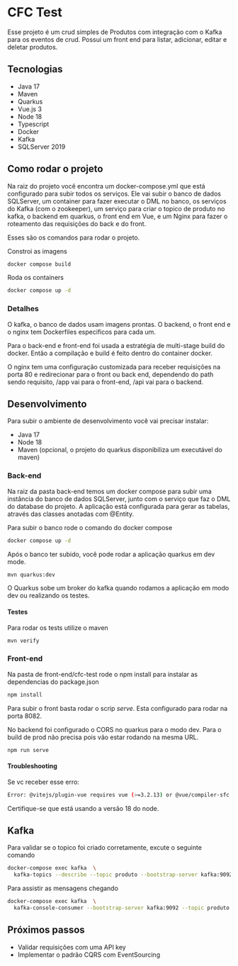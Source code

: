# CFC Test
Esse projeto é um crud simples de Produtos com integração com o Kafka para os eventos de crud. Possui um front end para listar, adicionar, editar e deletar produtos.

## Tecnologias
- Java 17
- Maven
- Quarkus
- Vue.js 3
- Node 18
- Typescript
- Docker 
- Kafka 
- SQLServer 2019

## Como rodar o projeto
Na raiz do projeto você encontra um docker-compose.yml que está configurado para subir todos os serviços. Ele vai subir o banco de dados SQLServer, um container para fazer executar o DML no banco, os serviços do Kafka (com o zookeeper), um serviço para criar o topico de produto no kafka, o backend em quarkus, o front end em Vue, e um Nginx para fazer o roteamento das requisições do back e do front. 

Esses são os comandos para rodar o projeto.

Constroi as imagens
```sh
docker compose build

```

Roda os containers
```sh
docker compose up -d
```

### Detalhes
O kafka, o banco de dados usam imagens prontas. O backend, o front end e o nginx tem Dockerfiles especificos para cada um. 

Para o back-end e front-end foi usada a estratégia de multi-stage build do docker. Então a compilação e build é feito dentro do container docker. 

O nginx tem uma configuração customizada para receber requisições na porta 80 e redirecionar para o front ou back end, dependendo do path sendo requisito, /app vai para o  front-end, /api vai para o backend. 

## Desenvolvimento
Para subir o ambiente de desenvolvimento você vai precisar instalar:
- Java 17
- Node 18
- Maven (opcional, o projeto do quarkus disponibiliza um executável do maven)

### Back-end
Na raiz da pasta back-end temos um docker compose para subir uma instância do banco de dados SQLServer, junto com o serviço que faz o DML do database do projeto. A aplicação está configurada para gerar as tabelas, através das classes anotadas com @Entity. 

Para subir  o banco rode o comando do docker compose 

```sh
docker compose up -d
```
Após o banco ter subido, você pode rodar a aplicação quarkus em dev mode.

```sh
mvn quarkus:dev
```
O Quarkus sobe um broker do kafka quando rodamos a aplicação em modo dev ou realizando os testes.

#### Testes
Para rodar os tests utilize o maven

```sh
mvn verify
```

### Front-end
Na pasta de front-end/cfc-test rode o npm install para instalar as dependencias do package.json

```sh
npm install
```
Para subir o front basta rodar o scrip *serve*. Esta configurado para rodar na porta 8082.

No backend foi configurado o CORS no quarkus para o modo dev. Para o build de prod não precisa pois vão estar rodando na mesma URL. 

```sh
npm run serve
```

#### Troubleshooting
Se vc receber esse erro:

```sh
Error: @vitejs/plugin-vue requires vue (>=3.2.13) or @vue/compiler-sfc to be present in the dependency tree.
```

Certifique-se que está usando a versão 18 do node.


## Kafka
Para validar se o topico foi criado corretamente, excute o seguinte comando

```sh
docker-compose exec kafka  \
  kafka-topics --describe --topic produto --bootstrap-server kafka:9092
```
Para assistir as mensagens chegando

```sh
docker-compose exec kafka  \
  kafka-console-consumer --bootstrap-server kafka:9092 --topic produto --from-beginning --max-messages 100
```

## Próximos passos
- Validar requisições com uma API key
- Implementar o padrão CQRS com EventSourcing





